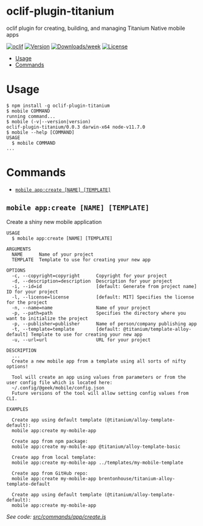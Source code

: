 oclif-plugin-titanium
=====================

oclif plugin for creating, building, and managing Titanium Native mobile apps

[![oclif](https://img.shields.io/badge/cli-oclif-brightgreen.svg)](https://oclif.io)
[![Version](https://img.shields.io/npm/v/oclif-plugin-titanium.svg)](https://npmjs.org/package/oclif-plugin-titanium)
[![Downloads/week](https://img.shields.io/npm/dw/oclif-plugin-titanium.svg)](https://npmjs.org/package/oclif-plugin-titanium)
[![License](https://img.shields.io/npm/l/oclif-plugin-titanium.svg)](https://github.com/brentonhouse/oclif-plugin-titanium/blob/master/package.json)

<!-- toc -->
* [Usage](#usage)
* [Commands](#commands)
<!-- tocstop -->
# Usage
<!-- usage -->
```sh-session
$ npm install -g oclif-plugin-titanium
$ mobile COMMAND
running command...
$ mobile (-v|--version|version)
oclif-plugin-titanium/0.0.3 darwin-x64 node-v11.7.0
$ mobile --help [COMMAND]
USAGE
  $ mobile COMMAND
...
```
<!-- usagestop -->
# Commands
<!-- commands -->
* [`mobile app:create [NAME] [TEMPLATE]`](#mobile-appcreate-name-template)

## `mobile app:create [NAME] [TEMPLATE]`

Create a shiny new mobile application

```
USAGE
  $ mobile app:create [NAME] [TEMPLATE]

ARGUMENTS
  NAME      Name of your project
  TEMPLATE  Template to use for creating your new app

OPTIONS
  -c, --copyright=copyright      Copyright for your project
  -d, --description=description  Description for your project
  -i, --id=id                    [default: Generate from project name] ID for your project
  -l, --license=license          [default: MIT] Specifies the license for the project
  -n, --name=name                Name of your project
  -p, --path=path                Specifies the directory where you want to initialize the project
  -p, --publisher=publisher      Name of person/company publishing app
  -t, --template=template        [default: @titanium/template-alloy-default] Template to use for creating your new app
  -u, --url=url                  URL for your project

DESCRIPTION
  ...
  Create a new mobile app from a template using all sorts of nifty options!

  Tool will create an app using values from parameters or from the user config file which is located here:  
  ~/.config/@geek/mobile/config.json
  Future versions of the tool will allow setting config values from CLI.

EXAMPLES

  Create app using default template (@titanium/alloy-template-default):
  mobile app:create my-mobile-app

  Create app from npm package:
  mobile app:create my-mobile-app @titanium/alloy-template-basic

  Create app from local template:
  mobile app:create my-mobile-app ../templates/my-mobile-template

  Create app from GitHub repo:
  mobile app:create my-mobile-app brentonhouse/titanium-alloy-template-default

  Create app using default template (@titanium/alloy-template-default):
  mobile app:create my-mobile-app
```

_See code: [src/commands/app/create.js](https://github.com/brentonhouse/oclif-plugin-titanium/blob/v0.0.3/src/commands/app/create.js)_
<!-- commandsstop -->
